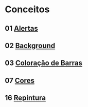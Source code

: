 
# Conceitos

## 01 [Alertas](./05_01_alertas.md)

## 02 [Background](./05_02_background.md)

## 03 [Coloração de Barras](./05_03_coloracao_de_barras.md)

## 07 [Cores](./05_07_cores.md)

## 16 [Repintura](./05_16_repintura.md)
